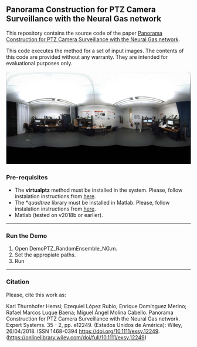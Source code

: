 ## Panorama Construction for PTZ Camera Surveillance with the Neural Gas network

This repository contains the source code of the paper [Panorama Construction for PTZ Camera Surveillance with the Neural Gas network](https://doi.org/10.1111/exsy.12249).

This code executes the method for a set of input images. The contents of this code are provided without any warranty. They are intended for evaluational purposes only.

![Alt text](background.jpg?raw=true "Background generated by our method")

### Pre-requisites

- The **virtualptz** method must be installed in the system. Please, follow instalation instructions from [here](https://github.com/plstcharles/litiv).
- The **quadtree* library must be installed in Matlab. Please, follow instalation instructions from [here](http://www.mathworks.com/matlabcentral/fileexchange/38964-example-matlab-class-wrapper-for-a-c++-class).
- Matlab (tested on v2018b or earlier).
---

### Run the Demo

1. Open DemoPTZ_RandomEnsemble_NG.m.
2. Set the appropiate paths.
3. Run

---

### Citation

Please, cite this work as:

Karl Thurnhofer Hemsi; Ezequiel López Rubio; Enrique Domínguez Merino; Rafael Marcos Luque Baena; Miguel Ángel Molina Cabello. Panorama Construction for PTZ Camera Surveillance with the Neural Gas network. Expert Systems. 35 - 2, pp. e12249. (Estados Unidos de América): Wiley, 26/04/2018. ISSN 1468-0394
https://doi.org/10.1111/exsy.12249.
(https://onlinelibrary.wiley.com/doi/full/10.1111/exsy.12249)